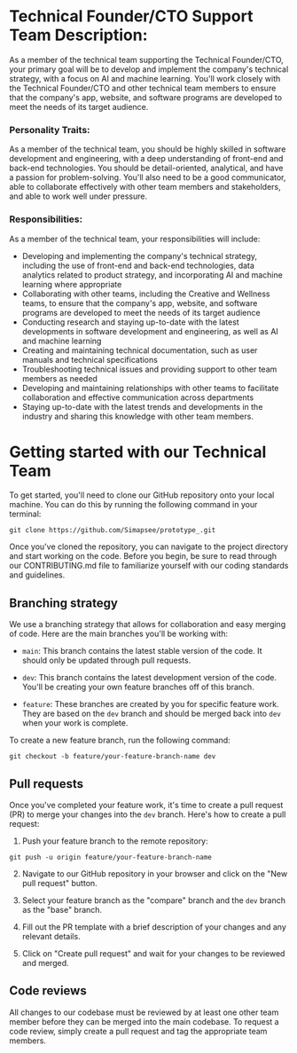 # Technical Founder/CTO Support Team Description:

As a member of the technical team supporting the Technical Founder/CTO, your primary goal will be to develop and implement the company's technical strategy, with a focus on AI and machine learning. You'll work closely with the Technical Founder/CTO and other technical team members to ensure that the company's app, website, and software programs are developed to meet the needs of its target audience.


### Personality Traits:
As a member of the technical team, you should be highly skilled in software development and engineering, with a deep understanding of front-end and back-end technologies. You should be detail-oriented, analytical, and have a passion for problem-solving. You'll also need to be a good communicator, able to collaborate effectively with other team members and stakeholders, and able to work well under pressure.

### Responsibilities:
As a member of the technical team, your responsibilities will include:

- Developing and implementing the company's technical strategy, including the use of front-end and back-end technologies, data analytics related to product strategy, and incorporating AI and machine learning where appropriate
- Collaborating with other teams, including the Creative and Wellness teams, to ensure that the company's app, website, and software programs are developed to meet the needs of its target audience
- Conducting research and staying up-to-date with the latest developments in software development and engineering, as well as AI and machine learning
- Creating and maintaining technical documentation, such as user manuals and technical specifications
- Troubleshooting technical issues and providing support to other team members as needed
- Developing and maintaining relationships with other teams to facilitate collaboration and effective communication across departments
- Staying up-to-date with the latest trends and developments in the industry and sharing this knowledge with other team members.


# Getting started with our Technical Team

To get started, you'll need to clone our GitHub repository onto your local machine. You can do this by running the following command in your terminal:

```
git clone https://github.com/Simapsee/prototype_.git
```

Once you've cloned the repository, you can navigate to the project directory and start working on the code. Before you begin, be sure to read through our CONTRIBUTING.md file to familiarize yourself with our coding standards and guidelines.

## Branching strategy

We use a branching strategy that allows for collaboration and easy merging of code. Here are the main branches you'll be working with:

- `main`: This branch contains the latest stable version of the code. It should only be updated through pull requests.

- `dev`: This branch contains the latest development version of the code. You'll be creating your own feature branches off of this branch.

- `feature`: These branches are created by you for specific feature work. They are based on the `dev` branch and should be merged back into `dev` when your work is complete.

To create a new feature branch, run the following command:

```
git checkout -b feature/your-feature-branch-name dev
```


## Pull requests

Once you've completed your feature work, it's time to create a pull request (PR) to merge your changes into the `dev` branch. Here's how to create a pull request:

1. Push your feature branch to the remote repository:

```
git push -u origin feature/your-feature-branch-name
```

2. Navigate to our GitHub repository in your browser and click on the "New pull request" button.

3. Select your feature branch as the "compare" branch and the `dev` branch as the "base" branch.

4. Fill out the PR template with a brief description of your changes and any relevant details.

5. Click on "Create pull request" and wait for your changes to be reviewed and merged.

## Code reviews

All changes to our codebase must be reviewed by at least one other team member before they can be merged into the main codebase. To request a code review, simply create a pull request and tag the appropriate team members.
